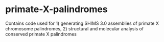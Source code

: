 # primate-X-palindromes

Contains code used for 1) generating SHIMS 3.0 assemblies of primate X chromosome palindromes, 2) structural and molecular analysis of conserved primate X palindromes
